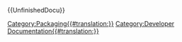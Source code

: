  {{UnfinishedDocu}}



[Category:Packaging{{\#translation:}}](Category:Packaging.md) [Category:Developer Documentation{{\#translation:}}](Category:Developer_Documentation.md)
